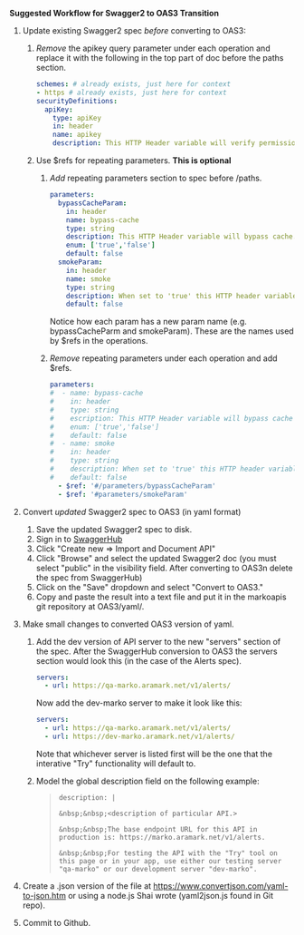 **Suggested Workflow for Swagger2 to OAS3 Transition**

1. Update existing Swagger2 spec *before* converting to OAS3:

   1. *Remove* the apikey query parameter under each operation and replace it with the following in the top part of doc before the paths section.

      ```yaml
      schemes: # already exists, just here for context
      - https # already exists, just here for context
      securityDefinitions:
        apiKey:
          type: apiKey
          in: header
          name: apikey
          description: This HTTP Header variable will verify permissions.
      ```
      
     1. Use $refs for repeating parameters. **This is optional**

           1. *Add* repeating parameters section to spec before /paths.   

               ```yaml
               parameters:
                 bypassCacheParam:
                   in: header
                   name: bypass-cache
                   type: string
                   description: This HTTP Header variable will bypass cache.
                   enum: ['true','false']
                   default: false
                 smokeParam:
                   in: header
                   name: smoke
                   type: string
                   description: When set to 'true' this HTTP header variable will route the API call to the Integration testing environment.  Only applicable in QA.
                   default: false
               ```
               Notice how each param has a new param name (e.g. bypassCacheParm and smokeParam). These are the names used by $refs in the operations.

           1. *Remove* repeating parameters under each operation and add $refs.

               ```yaml
               parameters:
               #  - name: bypass-cache
               #    in: header
               #    type: string
               #    escription: This HTTP Header variable will bypass cache
               #    enum: ['true','false']
               #    default: false
               #  - name: smoke
               #    in: header
               #    type: string
               #    description: When set to 'true' this HTTP header variable will route the API call to the Integration testing environment.  Only applicable in QA.
               #    default: false
                 - $ref: '#/parameters/bypassCacheParam'
                 - $ref: '#parameters/smokeParam'
               ```
   
1. Convert *updated* Swagger2 spec to OAS3 (in yaml format)
    1. Save the updated Swagger2 spec to disk.
    1. Sign in to [SwaggerHub](https://app.swaggerhub.com/login)
    1. Click "Create new => Import and Document API"
    1. Click "Browse" and select the updated Swagger2 doc (you must select "public" in the visibility field. After converting to OAS3n delete the spec from SwaggerHub)
    1. Click on the "Save" dropdown and select "Convert to OAS3."
    1. Copy and paste the result into a text file and put it in the markoapis git repository at OAS3/yaml/.

1. Make small changes to converted OAS3 version of yaml. 

    1. Add the dev version of API server to the new "servers" section of the spec. After the SwaggerHub conversion to OAS3 the servers section would look this (in the case of the Alerts spec).
       
	   ```yaml
	   servers:
	     - url: https://qa-marko.aramark.net/v1/alerts/
	   ```
	   Now add the dev-marko server to make it look like this:
	   ```yaml
	   servers:
	     - url: https://qa-marko.aramark.net/v1/alerts/
	     - url: https://dev-marko.aramark.net/v1/alerts/
	   
       ```
	   Note that whichever server is listed first will be the one that the interative "Try" functionality will default to.
	   
    1. Model the global description field on the following example:

       > `description: |`
       > 
	   > `&nbsp;&nbsp;<description of particular API.>`
	   > 
	   > `&nbsp;&nbsp;The base endpoint URL for this API in production is: https://marko.aramark.net/v1/alerts.`
	   > 
       > `&nbsp;&nbsp;For testing the API with the "Try" tool on this page or in your app, use either our testing server "qa-marko" or our development server "dev-marko".`

1. Create a .json version of the file at https://www.convertjson.com/yaml-to-json.htm or using a node.js Shai wrote (yaml2json.js found in Git repo).

1. Commit to Github.

